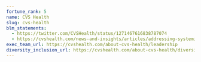 ```yaml
---
fortune_rank: 5
name: CVS Health
slug: cvs-health
blm_statements:
  - https://twitter.com/CVSHealth/status/1271467616838787074
  - https://cvshealth.com/news-and-insights/articles/addressing-systemic-racism-and-inequality
exec_team_url: https://cvshealth.com/about-cvs-health/leadership
diversity_inclusion_url: https://cvshealth.com/about-cvs-health/diversity
---
```

